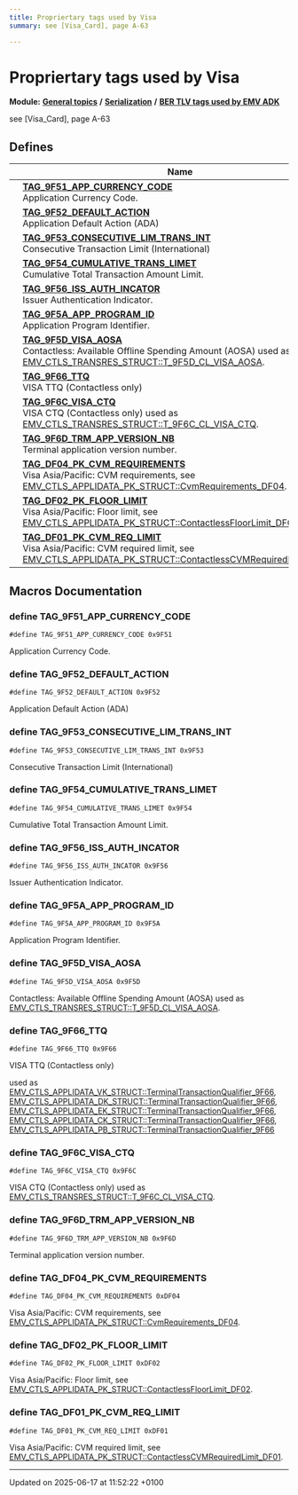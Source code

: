 ```yaml
---
title: Propriertary tags used by Visa
summary: see [Visa_Card], page A-63 

---
```


# Propriertary tags used by Visa

**Module:** **[General topics](group___a_d_k___g_e_n_e_r_a_l.md)** **/** **[Serialization](group___a_d_k___s_e_r_i_a_l_i_z_a_t_i_o_n.md)** **/** **[BER TLV tags used by EMV ADK](group___e_m_v___t_a_g_s.md)**

see [Visa_Card], page A-63 

## Defines

|                | Name           |
| -------------- | -------------- |
|  | **[TAG_9F51_APP_CURRENCY_CODE](group___v_i_s_a___t_a_g_s.md#define-tag-9f51-app-currency-code)** <br>Application Currency Code.  |
|  | **[TAG_9F52_DEFAULT_ACTION](group___v_i_s_a___t_a_g_s.md#define-tag-9f52-default-action)** <br>Application Default Action (ADA)  |
|  | **[TAG_9F53_CONSECUTIVE_LIM_TRANS_INT](group___v_i_s_a___t_a_g_s.md#define-tag-9f53-consecutive-lim-trans-int)** <br>Consecutive Transaction Limit (International)  |
|  | **[TAG_9F54_CUMULATIVE_TRANS_LIMET](group___v_i_s_a___t_a_g_s.md#define-tag-9f54-cumulative-trans-limet)** <br>Cumulative Total Transaction Amount Limit.  |
|  | **[TAG_9F56_ISS_AUTH_INCATOR](group___v_i_s_a___t_a_g_s.md#define-tag-9f56-iss-auth-incator)** <br>Issuer Authentication Indicator.  |
|  | **[TAG_9F5A_APP_PROGRAM_ID](group___v_i_s_a___t_a_g_s.md#define-tag-9f5a-app-program-id)** <br>Application Program Identifier.  |
|  | **[TAG_9F5D_VISA_AOSA](group___v_i_s_a___t_a_g_s.md#define-tag-9f5d-visa-aosa)** <br>Contactless: Available Offline Spending Amount (AOSA)    used as [EMV_CTLS_TRANSRES_STRUCT::T_9F5D_CL_VISA_AOSA](struct_e_m_v___c_t_l_s___t_r_a_n_s_r_e_s___s_t_r_u_c_t.md#variable-t-9f5d-cl-visa-aosa).  |
|  | **[TAG_9F66_TTQ](group___v_i_s_a___t_a_g_s.md#define-tag-9f66-ttq)** <br>VISA TTQ (Contactless only)  |
|  | **[TAG_9F6C_VISA_CTQ](group___v_i_s_a___t_a_g_s.md#define-tag-9f6c-visa-ctq)** <br>VISA CTQ (Contactless only)    used as [EMV_CTLS_TRANSRES_STRUCT::T_9F6C_CL_VISA_CTQ](struct_e_m_v___c_t_l_s___t_r_a_n_s_r_e_s___s_t_r_u_c_t.md#variable-t-9f6c-cl-visa-ctq).  |
|  | **[TAG_9F6D_TRM_APP_VERSION_NB](group___v_i_s_a___t_a_g_s.md#define-tag-9f6d-trm-app-version-nb)** <br>Terminal application version number.  |
|  | **[TAG_DF04_PK_CVM_REQUIREMENTS](group___v_i_s_a___t_a_g_s.md#define-tag-df04-pk-cvm-requirements)** <br>Visa Asia/Pacific: CVM requirements, see [EMV_CTLS_APPLIDATA_PK_STRUCT::CvmRequirements_DF04](struct_e_m_v___c_t_l_s___a_p_p_l_i_d_a_t_a___p_k___s_t_r_u_c_t.md#variable-cvmrequirements-df04).  |
|  | **[TAG_DF02_PK_FLOOR_LIMIT](group___v_i_s_a___t_a_g_s.md#define-tag-df02-pk-floor-limit)** <br>Visa Asia/Pacific: Floor limit, see [EMV_CTLS_APPLIDATA_PK_STRUCT::ContactlessFloorLimit_DF02](struct_e_m_v___c_t_l_s___a_p_p_l_i_d_a_t_a___p_k___s_t_r_u_c_t.md#variable-contactlessfloorlimit-df02).  |
|  | **[TAG_DF01_PK_CVM_REQ_LIMIT](group___v_i_s_a___t_a_g_s.md#define-tag-df01-pk-cvm-req-limit)** <br>Visa Asia/Pacific: CVM required limit, see [EMV_CTLS_APPLIDATA_PK_STRUCT::ContactlessCVMRequiredLimit_DF01](struct_e_m_v___c_t_l_s___a_p_p_l_i_d_a_t_a___p_k___s_t_r_u_c_t.md#variable-contactlesscvmrequiredlimit-df01).  |




## Macros Documentation

### define TAG_9F51_APP_CURRENCY_CODE

```
#define TAG_9F51_APP_CURRENCY_CODE 0x9F51
```

Application Currency Code. 

### define TAG_9F52_DEFAULT_ACTION

```
#define TAG_9F52_DEFAULT_ACTION 0x9F52
```

Application Default Action (ADA) 

### define TAG_9F53_CONSECUTIVE_LIM_TRANS_INT

```
#define TAG_9F53_CONSECUTIVE_LIM_TRANS_INT 0x9F53
```

Consecutive Transaction Limit (International) 

### define TAG_9F54_CUMULATIVE_TRANS_LIMET

```
#define TAG_9F54_CUMULATIVE_TRANS_LIMET 0x9F54
```

Cumulative Total Transaction Amount Limit. 

### define TAG_9F56_ISS_AUTH_INCATOR

```
#define TAG_9F56_ISS_AUTH_INCATOR 0x9F56
```

Issuer Authentication Indicator. 

### define TAG_9F5A_APP_PROGRAM_ID

```
#define TAG_9F5A_APP_PROGRAM_ID 0x9F5A
```

Application Program Identifier. 

### define TAG_9F5D_VISA_AOSA

```
#define TAG_9F5D_VISA_AOSA 0x9F5D
```

Contactless: Available Offline Spending Amount (AOSA)    used as [EMV_CTLS_TRANSRES_STRUCT::T_9F5D_CL_VISA_AOSA](struct_e_m_v___c_t_l_s___t_r_a_n_s_r_e_s___s_t_r_u_c_t.md#variable-t-9f5d-cl-visa-aosa). 

### define TAG_9F66_TTQ

```
#define TAG_9F66_TTQ 0x9F66
```

VISA TTQ (Contactless only) 

used as [EMV_CTLS_APPLIDATA_VK_STRUCT::TerminalTransactionQualifier_9F66](struct_e_m_v___c_t_l_s___a_p_p_l_i_d_a_t_a___v_k___s_t_r_u_c_t.md#variable-terminaltransactionqualifier-9f66), [EMV_CTLS_APPLIDATA_DK_STRUCT::TerminalTransactionQualifier_9F66](struct_e_m_v___c_t_l_s___a_p_p_l_i_d_a_t_a___d_k___s_t_r_u_c_t.md#variable-terminaltransactionqualifier-9f66), [EMV_CTLS_APPLIDATA_EK_STRUCT::TerminalTransactionQualifier_9F66](struct_e_m_v___c_t_l_s___a_p_p_l_i_d_a_t_a___e_k___s_t_r_u_c_t.md#variable-terminaltransactionqualifier-9f66), [EMV_CTLS_APPLIDATA_CK_STRUCT::TerminalTransactionQualifier_9F66](struct_e_m_v___c_t_l_s___a_p_p_l_i_d_a_t_a___c_k___s_t_r_u_c_t.md#variable-terminaltransactionqualifier-9f66), [EMV_CTLS_APPLIDATA_PB_STRUCT::TerminalTransactionQualifier_9F66](struct_e_m_v___c_t_l_s___a_p_p_l_i_d_a_t_a___p_b___s_t_r_u_c_t.md#variable-terminaltransactionqualifier-9f66)


### define TAG_9F6C_VISA_CTQ

```
#define TAG_9F6C_VISA_CTQ 0x9F6C
```

VISA CTQ (Contactless only)    used as [EMV_CTLS_TRANSRES_STRUCT::T_9F6C_CL_VISA_CTQ](struct_e_m_v___c_t_l_s___t_r_a_n_s_r_e_s___s_t_r_u_c_t.md#variable-t-9f6c-cl-visa-ctq). 

### define TAG_9F6D_TRM_APP_VERSION_NB

```
#define TAG_9F6D_TRM_APP_VERSION_NB 0x9F6D
```

Terminal application version number. 

### define TAG_DF04_PK_CVM_REQUIREMENTS

```
#define TAG_DF04_PK_CVM_REQUIREMENTS 0xDF04
```

Visa Asia/Pacific: CVM requirements, see [EMV_CTLS_APPLIDATA_PK_STRUCT::CvmRequirements_DF04](struct_e_m_v___c_t_l_s___a_p_p_l_i_d_a_t_a___p_k___s_t_r_u_c_t.md#variable-cvmrequirements-df04). 

### define TAG_DF02_PK_FLOOR_LIMIT

```
#define TAG_DF02_PK_FLOOR_LIMIT 0xDF02
```

Visa Asia/Pacific: Floor limit, see [EMV_CTLS_APPLIDATA_PK_STRUCT::ContactlessFloorLimit_DF02](struct_e_m_v___c_t_l_s___a_p_p_l_i_d_a_t_a___p_k___s_t_r_u_c_t.md#variable-contactlessfloorlimit-df02). 

### define TAG_DF01_PK_CVM_REQ_LIMIT

```
#define TAG_DF01_PK_CVM_REQ_LIMIT 0xDF01
```

Visa Asia/Pacific: CVM required limit, see [EMV_CTLS_APPLIDATA_PK_STRUCT::ContactlessCVMRequiredLimit_DF01](struct_e_m_v___c_t_l_s___a_p_p_l_i_d_a_t_a___p_k___s_t_r_u_c_t.md#variable-contactlesscvmrequiredlimit-df01). 



-------------------------------

Updated on 2025-06-17 at 11:52:22 +0100
